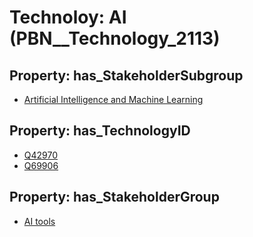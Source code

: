# Technoloy: __AI__ (PBN__Technology_2113)

## Property: has_StakeholderSubgroup

* [Artificial Intelligence and Machine Learning](PBN__TechSubgroup_1)

## Property: has_TechnologyID

* [Q42970](Q42970)
* [Q69906](Q69906)

## Property: has_StakeholderGroup

* [AI tools](PBN__TechGroup_0)

